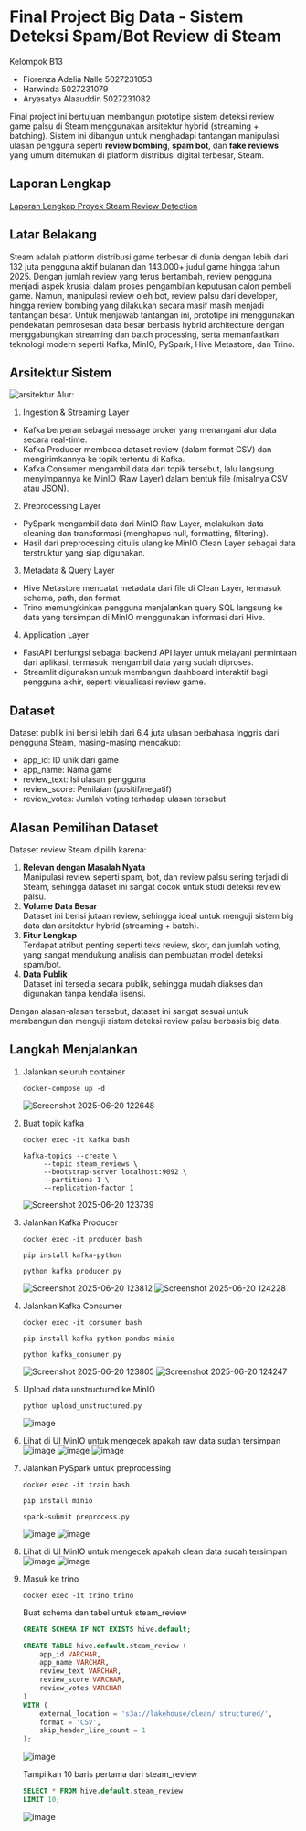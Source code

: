 #  Final Project Big Data - Sistem Deteksi Spam/Bot Review di Steam

Kelompok B13
- Fiorenza Adelia Nalle 5027231053
- Harwinda 5027231079
- Aryasatya Alaauddin 5027231082

Final project ini bertujuan membangun prototipe sistem deteksi review game palsu di Steam menggunakan arsitektur hybrid (streaming + batching). 
Sistem ini dibangun untuk menghadapi tantangan manipulasi ulasan pengguna seperti **review bombing**, **spam bot**, dan **fake reviews** yang umum ditemukan di platform distribusi digital terbesar, Steam.

## Laporan Lengkap
[Laporan Lengkap Proyek Steam Review Detection](https://docs.google.com/document/d/1cxuOzms_iEBbs4OWGHUQYS4syrmBDehZl9OaO72FQg8/edit?usp=sharing)

## Latar Belakang
Steam adalah platform distribusi game terbesar di dunia dengan lebih dari 132 juta pengguna aktif bulanan dan 143.000+ judul game hingga tahun 2025. Dengan jumlah review yang terus bertambah, review pengguna menjadi aspek krusial dalam proses pengambilan keputusan calon pembeli game. Namun, manipulasi review oleh bot, review palsu dari developer, hingga review bombing yang dilakukan secara masif masih menjadi tantangan besar.
Untuk menjawab tantangan ini, prototipe ini menggunakan pendekatan pemrosesan data besar berbasis hybrid architecture dengan menggabungkan streaming dan batch processing, serta memanfaatkan teknologi modern seperti Kafka, MinIO, PySpark, Hive Metastore, dan Trino.

## Arsitektur Sistem
![arsitektur](https://github.com/user-attachments/assets/6e0aa796-7cd4-433c-9914-aeca8ebbe616)
Alur:
1. Ingestion & Streaming Layer
  - Kafka berperan sebagai message broker yang menangani alur data secara real-time.
  - Kafka Producer membaca dataset review (dalam format CSV) dan mengirimkannya ke topik tertentu di Kafka.
  - Kafka Consumer mengambil data dari topik tersebut, lalu langsung menyimpannya ke MinIO (Raw Layer) dalam bentuk file (misalnya CSV atau JSON).
2. Preprocessing Layer
  - PySpark mengambil data dari MinIO Raw Layer, melakukan data cleaning dan transformasi (menghapus null, formatting, filtering).
  - Hasil dari preprocessing ditulis ulang ke MinIO Clean Layer sebagai data terstruktur yang siap digunakan.
3. Metadata & Query Layer
  - Hive Metastore mencatat metadata dari file di Clean Layer, termasuk schema, path, dan format.
  - Trino memungkinkan pengguna menjalankan query SQL langsung ke data yang tersimpan di MinIO menggunakan informasi dari Hive.
4. Application Layer
  - FastAPI berfungsi sebagai backend API layer untuk melayani permintaan dari aplikasi, termasuk mengambil data yang sudah diproses.
  - Streamlit digunakan untuk membangun dashboard interaktif bagi pengguna akhir, seperti visualisasi review game.

## Dataset
Dataset publik ini berisi lebih dari 6,4 juta ulasan berbahasa Inggris dari pengguna Steam, masing-masing mencakup:
- app_id: ID unik dari game
- app_name: Nama game
- review_text: Isi ulasan pengguna
- review_score: Penilaian (positif/negatif)
- review_votes: Jumlah voting terhadap ulasan tersebut

## Alasan Pemilihan Dataset
Dataset review Steam dipilih karena:

1. **Relevan dengan Masalah Nyata**  
   Manipulasi review seperti spam, bot, dan review palsu sering terjadi di Steam, sehingga dataset ini sangat cocok untuk studi deteksi review palsu.
2. **Volume Data Besar**  
   Dataset ini berisi jutaan review, sehingga ideal untuk menguji sistem big data dan arsitektur hybrid (streaming + batch).
3. **Fitur Lengkap**  
   Terdapat atribut penting seperti teks review, skor, dan jumlah voting, yang sangat mendukung analisis dan pembuatan model deteksi spam/bot.
4. **Data Publik**  
   Dataset ini tersedia secara publik, sehingga mudah diakses dan digunakan tanpa kendala lisensi.

Dengan alasan-alasan tersebut, dataset ini sangat sesuai untuk membangun dan menguji sistem deteksi review palsu berbasis big data.

## Langkah Menjalankan
1. Jalankan seluruh container
   ```
   docker-compose up -d
   ```
   ![Screenshot 2025-06-20 122648](https://github.com/user-attachments/assets/dded2e4c-f8de-4d93-9f2b-f2e39f9d12af)
2. Buat topik kafka
   ```
   docker exec -it kafka bash

   kafka-topics --create \
        --topic steam_reviews \
        --bootstrap-server localhost:9092 \
        --partitions 1 \
        --replication-factor 1
   ```
   ![Screenshot 2025-06-20 123739](https://github.com/user-attachments/assets/4bd078f6-1b4b-4de6-97d7-681454b69925)
3. Jalankan Kafka Producer
   ```
   docker exec -it producer bash

   pip install kafka-python
  
   python kafka_producer.py
   ```
   ![Screenshot 2025-06-20 123812](https://github.com/user-attachments/assets/14ca9fd0-dd4e-445d-ad9a-623cf567ed0e)
   ![Screenshot 2025-06-20 124228](https://github.com/user-attachments/assets/260b9ed5-3e44-44c8-9822-8b8be32b7f85)
3. Jalankan Kafka Consumer
   ```
   docker exec -it consumer bash

   pip install kafka-python pandas minio
  
   python kafka_consumer.py
   ```
   ![Screenshot 2025-06-20 123805](https://github.com/user-attachments/assets/65d5bac5-439d-4c83-ae58-f44650b8c87e)
   ![Screenshot 2025-06-20 124247](https://github.com/user-attachments/assets/a2f938ec-61a3-4609-8782-1a13cbdb3f7b)
4. Upload data unstructured ke MinIO
   ```
   python upload_unstructured.py
   ```
   ![image](https://github.com/user-attachments/assets/9b6d4da1-96d2-4fe8-b048-11880ca98163)
5. Lihat di UI MinIO untuk mengecek apakah raw data sudah tersimpan
   ![image](https://github.com/user-attachments/assets/f6359d97-8188-4bf9-89e7-678185ba256b)
   ![image](https://github.com/user-attachments/assets/972350ea-f25e-462d-9f66-3641905006dd)
   ![image](https://github.com/user-attachments/assets/b642e89d-9c27-4323-b706-882207e1381a)
6. Jalankan PySpark untuk preprocessing
   ```
   docker exec -it train bash

   pip install minio
  
   spark-submit preprocess.py
   ```
   ![image](https://github.com/user-attachments/assets/81e0fb24-198a-49eb-8187-4b21d0eb4915)
   ![image](https://github.com/user-attachments/assets/b0ca0183-4865-4890-aaf4-c9fc4a481bf6)
7. Lihat di UI MinIO untuk mengecek apakah clean data sudah tersimpan
   ![image](https://github.com/user-attachments/assets/3c57061b-95f9-4c9a-b27a-95aa90efc7a6)
   ![image](https://github.com/user-attachments/assets/74b246a6-1093-40e6-a01e-7d61ebec58d5)


8. Masuk ke trino
   ```
   docker exec -it trino trino
   ```
   Buat schema dan tabel untuk steam_review

   ```sql
   CREATE SCHEMA IF NOT EXISTS hive.default;

   CREATE TABLE hive.default.steam_review (
       app_id VARCHAR,
       app_name VARCHAR,
       review_text VARCHAR,
       review_score VARCHAR,
       review_votes VARCHAR
   )
   WITH (
       external_location = 's3a://lakehouse/clean/ structured/',
       format = 'CSV',
       skip_header_line_count = 1
   );
   ```
   ![image](https://github-production-user-asset-6210df.s3.amazonaws.com/79549192/457232685-48d60450-0f9b-4fcb-ad0d-4d902fa9b2fe.png?X-Amz-Algorithm=AWS4-HMAC-SHA256&X-Amz-Credential=AKIAVCODYLSA53PQK4ZA%2F20250620%2Fus-east-1%2Fs3%2Faws4_request&X-Amz-Date=20250620T062515Z&X-Amz-Expires=300&X-Amz-Signature=e2e3017fa1a1499cee0506ceda704b680c0af47f99f7ef6385ab9667ba105e22&X-Amz-SignedHeaders=host)

   Tampilkan 10 baris pertama dari steam_review
   ```sql
   SELECT * FROM hive.default.steam_review
   LIMIT 10;
   ```
   ![image](https://github-production-user-asset-6210df.s3.amazonaws.com/79549192/457236578-4220fe9c-8533-4c8a-9557-64f5d0216bf6.png?X-Amz-Algorithm=AWS4-HMAC-SHA256&X-Amz-Credential=AKIAVCODYLSA53PQK4ZA%2F20250620%2Fus-east-1%2Fs3%2Faws4_request&X-Amz-Date=20250620T063502Z&X-Amz-Expires=300&X-Amz-Signature=cfad3a4ad68995ff59426eccc6a297c0861b49e02ed9f8f5ad874f228cb68c9e&X-Amz-SignedHeaders=host)